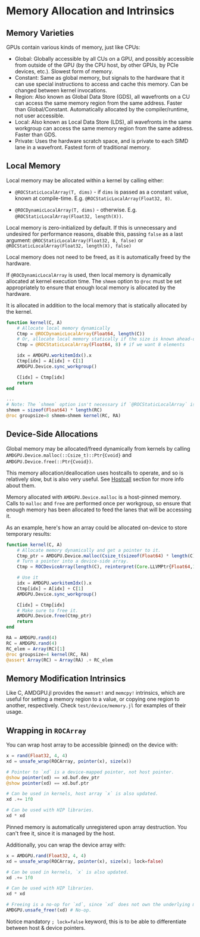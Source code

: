# Memory Allocation and Intrinsics

## Memory Varieties

GPUs contain various kinds of memory, just like CPUs:

- Global:
    Globally accessible by all CUs on a GPU, and possibly accessible
    from outside of the GPU (by the CPU host, by other GPUs, by PCIe devices,
    etc.). Slowest form of memory.
- Constant:
    Same as global memory, but signals to the hardware that it can use
    special instructions to access and cache this memory.
    Can be changed between kernel invocations.
- Region:
    Also known as Global Data Store (GDS), all wavefronts on a CU
    can access the same memory region from the same address.
    Faster than Global/Constant.
    Automatically allocated by the compiler/runtime, not user accessible.
- Local:
    Also known as Local Data Store (LDS), all wavefronts in the same workgroup
    can access the same memory region from the same address.
    Faster than GDS.
- Private:
    Uses the hardware scratch space, and is private to each SIMD lane
    in a wavefront.
    Fastest form of traditional memory.

## Local Memory

Local memory may be allocated within a kernel by calling either:

- `@ROCStaticLocalArray(T, dims)` - if `dims` is passed as a constant value,
    known at compile-time.
    E.g. `@ROCStaticLocalArray(Float32, 8)`.

- `@ROCDynamicLocalArray(T, dims)` - otherwise.
    E.g. `@ROCStaticLocalArray(Float32, length(X))`.

Local memory is zero-initialized by default.
If this is unnecessary and undesired for performance reasons,
disable this, passing `false` as a last argument:
`@ROCStaticLocalArray(Float32, 8, false)` or
`@ROCStaticLocalArray(Float32, length(X), false)`

Local memory does not need to be freed, as it is automatically freed by the
hardware.

If `@ROCDynamicLocalArray` is used, then local memory is dynamically allocated
at kernel execution time.
The `shmem` option to `@roc` must be set appropriately to ensure that
enough local memory is allocated by the hardware.

It is allocated in addition to the local memory that is statically allocated by
the kernel.

```julia
function kernel(C, A)
    # Allocate local memory dynamically
    Ctmp = @ROCDynamicLocalArray(Float64, length(C))
    # Or, allocate local memory statically if the size is known ahead-of-time
    Ctmp = @ROCStaticLocalArray(Float64, 8) # if we want 8 elements

    idx = AMDGPU.workitemIdx().x
    Ctmp[idx] = A[idx] + C[1]
    AMDGPU.Device.sync_workgroup()

    C[idx] = Ctmp[idx]
    return
end

...
# Note: The `shmem` option isn't necessary if `@ROCStaticLocalArray` is used
shmem = sizeof(Float64) * length(RC)
@roc groupsize=8 shmem=shmem kernel(RC, RA)
```

## Device-Side Allocations

Global memory may be allocated/freed dynamically from kernels by calling
`AMDGPU.Device.malloc(::Csize_t)::Ptr{Cvoid}`
and `AMDGPU.Device.free(::Ptr{Cvoid})`.

This memory allocation/deallocation uses hostcalls to operate,
and so is relatively slow, but is also very useful.
See [Hostcall](@ref) section for more info about them.

Memory allocated with `AMDGPU.Device.malloc` is a host-pinned memory.
Calls to `malloc` and `free` are performed once per workgroup, so ensure that
enough memory has been allocated to feed the lanes that will be accessing it.

As an example, here's how an array could be allocated on-device to store
temporary results:

```julia
function kernel(C, A)
    # Allocate memory dynamically and get a pointer to it.
    Ctmp_ptr = AMDGPU.Device.malloc(Csize_t(sizeof(Float64) * length(C)))
    # Turn a pointer into a device-side array.
    Ctmp = ROCDeviceArray(length(C), reinterpret(Core.LLVMPtr{Float64,1}, Ctmp_ptr))

    # Use it
    idx = AMDGPU.workitemIdx().x
    Ctmp[idx] = A[idx] + C[1]
    AMDGPU.Device.sync_workgroup()

    C[idx] = Ctmp[idx]
    # Make sure to free it.
    AMDGPU.Device.free(Ctmp_ptr)
    return
end

RA = AMDGPU.rand(4)
RC = AMDGPU.rand(4)
RC_elem = Array(RC)[1]
@roc groupsize=4 kernel(RC, RA)
@assert Array(RC) ≈ Array(RA) .+ RC_elem
```

## Memory Modification Intrinsics

Like C, AMDGPU.jl provides the `memset!` and `memcpy!` intrinsics, which are
useful for setting a memory region to a value, or copying one region to
another, respectively.
Check `test/device/memory.jl` for examples of their usage.

## Wrapping in `ROCArray`

You can wrap host array to be accessible (pinned) on the device with:

```julia
x = rand(Float32, 4, 4)
xd = unsafe_wrap(ROCArray, pointer(x), size(x))

# Pointer to `xd` is a device-mapped pointer, not host pointer.
@show pointer(xd) == xd.buf.dev_ptr
@show pointer(xd) == xd.buf.ptr

# Can be used in kernels, host array `x` is also updated.
xd .+= 1f0

# Can be used with HIP libraries.
xd * xd
```

Pinned memory is automatically unregistered upon array destruction.
You can't free it, since it is managed by the host.

Additionally, you can wrap the device array with:

```julia
x = AMDGPU.rand(Float32, 4, 4)
xd = unsafe_wrap(ROCArray, pointer(x), size(x); lock=false)

# Can be used in kernels, `x` is also updated.
xd .+= 1f0

# Can be used with HIP libraries.
xd * xd

# Freeing is a no-op for `xd`, since `xd` does not own the underlying memory.
AMDGPU.unsafe_free!(xd) # No-op.
```

Notice mandatory `; lock=false` keyword, this is to be able to
differentiate between host & device pointers.
